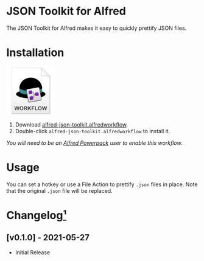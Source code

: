# JSON Toolkit for Alfred

The JSON Toolkit for Alfred makes it easy to quickly prettify JSON files.


# Installation

<a href="https://github.com/chrismessina/alfred-json-toolkit/releases/latest"><img src="./assets/icon-workflow.png" alt="Workflow File Icon" width="128" height="128"></a>

1. Download [alfred-json-toolkit.alfredworkflow](https://github.com/chrismessina/alfred-json-toolkit/releases/latest).
2. Double-click `alfred-json-toolkit.alfredworkflow` to install it.

_You will need to be an [Alfred Powerpack](https://www.alfredapp.com/powerpack/) user to enable this workflow._

# Usage

You can set a hotkey or use a File Action to prettify `.json` files in place. Note that the original `.json` file will be replaced.

# Changelog[¹](https://keepachangelog.com/)

## [v0.1.0] - 2021-05-27
- Initial Release
